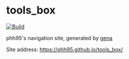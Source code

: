 # tools_box

[![Build](https://github.com/phh95/tools_box/actions/workflows/generate.yml/badge.svg)](https://github.com/phh95/tools_box/actions/workflows/generate.yml)

phh95's navigation site, generated by [gena](https://github.com/x1ah/gena)

Site address: https://phh95.github.io/tools_box/